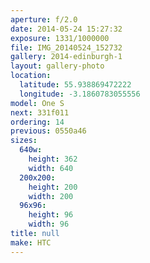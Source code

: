 ```yaml
---
aperture: f/2.0
date: 2014-05-24 15:27:32
exposure: 1331/1000000
file: IMG_20140524_152732
gallery: 2014-edinburgh-1
layout: gallery-photo
location:
  latitude: 55.938869472222
  longitude: -3.1860783055556
model: One S
next: 331f011
ordering: 14
previous: 0550a46
sizes:
  640w:
    height: 362
    width: 640
  200x200:
    height: 200
    width: 200
  96x96:
    height: 96
    width: 96
title: null
make: HTC
---
```

